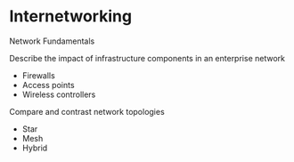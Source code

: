 # Internetworking


Network Fundamentals

Describe the impact of infrastructure components in an enterprise network

- Firewalls
- Access points
- Wireless controllers

Compare and contrast network topologies

- Star
- Mesh
- Hybrid